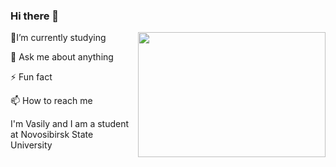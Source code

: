 ### Hi there 👋

<body>
<div id="header" align="left">
<img src="https://media.giphy.com/media/ToMjGpyHdJiioVfdtK0/giphy.gif" align="right" width="300" height="200" />
  <p> 🌱I’m currently studying </p>
  <p> 💬 Ask me about anything </p>
  <p> ⚡ Fun fact </p>
  <p> 📫 How to reach me </p>
</div>
</body>

<p> I'm Vasily and I am a student at Novosibirsk State University </p>







